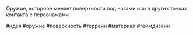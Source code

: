 Оружие, котороое меняет поверхности под ногами или в других точках контакта с персонажами

#идея #оружие #поверхность #террейн #материал #геймдизайн